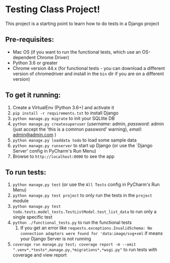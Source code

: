 Testing Class Project!
======================

This project is a starting point to learn how to do tests in a Django project

Pre-requisites:
---------------
* Mac OS (if you want to run the functional tests, which use an OS-dependent Chrome Driver)
* Python 3.6 or greater
* Chrome version 44.x (for functional tests - you can download a different version of chromedriver and install in the `bin` dir if you are on a different version)


To get it running:
-----------------

1. Create a VirtualEnv (Python 3.6+) and activate it
1. `pip install -r requirements.txt` to install Django
1. `python manage.py migrate` to init your SQLlite DB
1. `python manage.py createsuperuser`  (*username*: admin, *password*: admin (just accept the 'this is a common password' warning), *email*: admin@admin.com )
1. `python manage.py loaddata todo` to load some sample data
1. `python manage.py runserver` to start up Django (or use the `Django Server' config in PyCharm's Run Menu)
1. Browse to `http://localhost:8000` to see the app


To run tests:
-------------
1. `python manage.py test` (or use the `All Tests` config in PyCharm's Run Menu)
1. `python manage.py test project` to only run the tests in the `project` module
1. `python manage.py test todo.tests.model_tests.TestListModel.test_list_data` to run only a single specific test
1. `python ./functional_tests.py` to run the functional tests
    1. If you get an error like `requests.exceptions.InvalidSchema: No connection adapters were found for 'data:image/svg+xml` if means your Django Server is not running
1. `coverage run manage.py test; coverage report -m --omit ".venv*,*tests*,manage.py,*migrations*,*wsgi.py"` to run tests with coverage and view report
